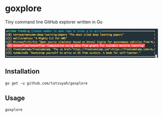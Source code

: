# goxplore
Tiny command line GitHub explorer written in Go

![screenshot](https://github.com/tatsuyah/goxplore/blob/master/goxplore-screenshot.png)


## Installation

```
go get -u github.com/tatsuyah/goxplore
```

## Usage

```
goxplore
```
